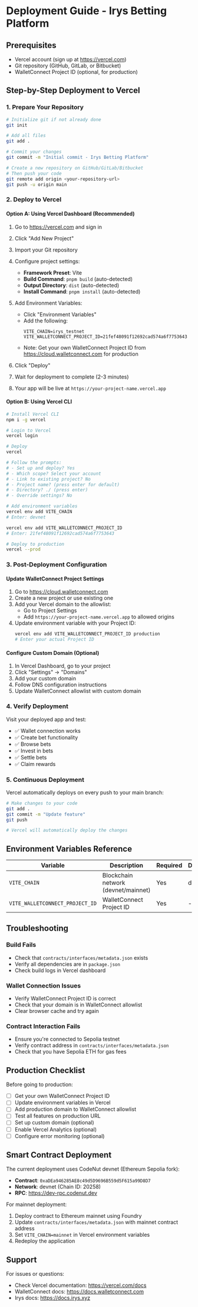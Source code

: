 # Deployment Guide - Irys Betting Platform

## Prerequisites
- Vercel account (sign up at https://vercel.com)
- Git repository (GitHub, GitLab, or Bitbucket)
- WalletConnect Project ID (optional, for production)

## Step-by-Step Deployment to Vercel

### 1. Prepare Your Repository
```bash
# Initialize git if not already done
git init

# Add all files
git add .

# Commit your changes
git commit -m "Initial commit - Irys Betting Platform"

# Create a new repository on GitHub/GitLab/Bitbucket
# Then push your code
git remote add origin <your-repository-url>
git push -u origin main
```

### 2. Deploy to Vercel

#### Option A: Using Vercel Dashboard (Recommended)
1. Go to https://vercel.com and sign in
2. Click "Add New Project"
3. Import your Git repository
4. Configure project settings:
   - **Framework Preset**: Vite
   - **Build Command**: `pnpm build` (auto-detected)
   - **Output Directory**: `dist` (auto-detected)
   - **Install Command**: `pnpm install` (auto-detected)

5. Add Environment Variables:
   - Click "Environment Variables"
   - Add the following:
     ```
     VITE_CHAIN=irys_testnet
     VITE_WALLETCONNECT_PROJECT_ID=21fef48091f12692cad574a6f7753643
     ```
   - Note: Get your own WalletConnect Project ID from https://cloud.walletconnect.com for production

6. Click "Deploy"
7. Wait for deployment to complete (2-3 minutes)
8. Your app will be live at `https://your-project-name.vercel.app`

#### Option B: Using Vercel CLI
```bash
# Install Vercel CLI
npm i -g vercel

# Login to Vercel
vercel login

# Deploy
vercel

# Follow the prompts:
# - Set up and deploy? Yes
# - Which scope? Select your account
# - Link to existing project? No
# - Project name? (press enter for default)
# - Directory? ./ (press enter)
# - Override settings? No

# Add environment variables
vercel env add VITE_CHAIN
# Enter: devnet

vercel env add VITE_WALLETCONNECT_PROJECT_ID
# Enter: 21fef48091f12692cad574a6f7753643

# Deploy to production
vercel --prod
```

### 3. Post-Deployment Configuration

#### Update WalletConnect Project Settings
1. Go to https://cloud.walletconnect.com
2. Create a new project or use existing one
3. Add your Vercel domain to the allowlist:
   - Go to Project Settings
   - Add `https://your-project-name.vercel.app` to allowed origins
4. Update environment variable with your Project ID:
   ```bash
   vercel env add VITE_WALLETCONNECT_PROJECT_ID production
   # Enter your actual Project ID
   ```

#### Configure Custom Domain (Optional)
1. In Vercel Dashboard, go to your project
2. Click "Settings" → "Domains"
3. Add your custom domain
4. Follow DNS configuration instructions
5. Update WalletConnect allowlist with custom domain

### 4. Verify Deployment

Visit your deployed app and test:
- ✅ Wallet connection works
- ✅ Create bet functionality
- ✅ Browse bets
- ✅ Invest in bets
- ✅ Settle bets
- ✅ Claim rewards

### 5. Continuous Deployment

Vercel automatically deploys on every push to your main branch:
```bash
# Make changes to your code
git add .
git commit -m "Update feature"
git push

# Vercel will automatically deploy the changes
```

## Environment Variables Reference

| Variable | Description | Required | Default |
|----------|-------------|----------|---------|
| `VITE_CHAIN` | Blockchain network (devnet/mainnet) | Yes | devnet |
| `VITE_WALLETCONNECT_PROJECT_ID` | WalletConnect Project ID | Yes | - |

## Troubleshooting

### Build Fails
- Check that `contracts/interfaces/metadata.json` exists
- Verify all dependencies are in `package.json`
- Check build logs in Vercel dashboard

### Wallet Connection Issues
- Verify WalletConnect Project ID is correct
- Check that your domain is in WalletConnect allowlist
- Clear browser cache and try again

### Contract Interaction Fails
- Ensure you're connected to Sepolia testnet
- Verify contract address in `contracts/interfaces/metadata.json`
- Check that you have Sepolia ETH for gas fees

## Production Checklist

Before going to production:
- [ ] Get your own WalletConnect Project ID
- [ ] Update environment variables in Vercel
- [ ] Add production domain to WalletConnect allowlist
- [ ] Test all features on production URL
- [ ] Set up custom domain (optional)
- [ ] Enable Vercel Analytics (optional)
- [ ] Configure error monitoring (optional)

## Smart Contract Deployment

The current deployment uses CodeNut devnet (Ethereum Sepolia fork):
- **Contract**: `0xaDEa946285AE8c49d5D9696B559d5F615a99D8D7`
- **Network**: devnet (Chain ID: 20258)
- **RPC**: https://dev-rpc.codenut.dev

For mainnet deployment:
1. Deploy contract to Ethereum mainnet using Foundry
2. Update `contracts/interfaces/metadata.json` with mainnet contract address
3. Set `VITE_CHAIN=mainnet` in Vercel environment variables
4. Redeploy the application

## Support

For issues or questions:
- Check Vercel documentation: https://vercel.com/docs
- WalletConnect docs: https://docs.walletconnect.com
- Irys docs: https://docs.irys.xyz
